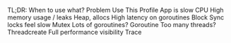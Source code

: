 TL;DR: When to use what?
Problem	Use This Profile
App is slow	CPU
High memory usage / leaks	Heap, allocs
High latency on goroutines	Block
Sync locks feel slow	Mutex
Lots of goroutines?	Goroutine
Too many threads?	Threadcreate
Full performance visibility	Trace